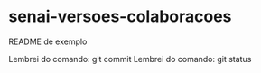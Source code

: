 # senai-versoes-colaboracoes
README de exemplo


Lembrei do comando: git commit
Lembrei do comando: git status

